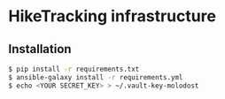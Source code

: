 # HikeTracking infrastructure

## Installation

```sh
$ pip install -r requirements.txt
$ ansible-galaxy install -r requirements.yml
$ echo <YOUR SECRET_KEY> > ~/.vault-key-molodost
```
